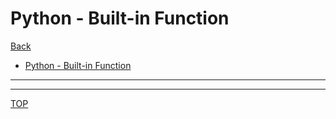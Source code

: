 # Python - Built-in Function

[Back](../index.md)

- [Python - Built-in Function](#python---built-in-function)

---

---

[TOP](#python---built-in-function)
